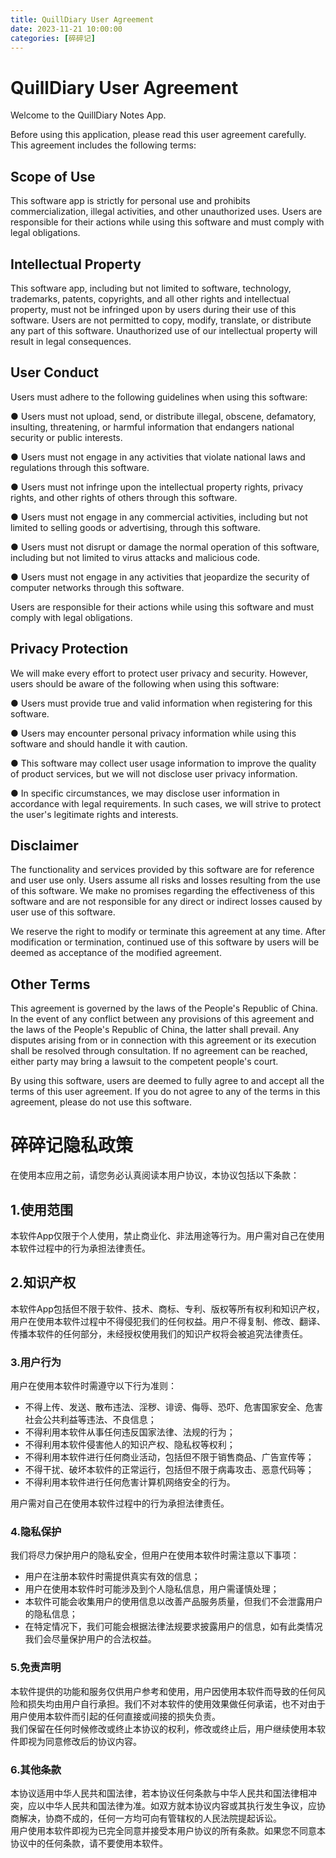 ```yaml
---
title: QuillDiary User Agreement
date: 2023-11-21 10:00:00
categories: [碎碎记]
---
```


# QuillDiary User Agreement

Welcome to the QuillDiary Notes App.

Before using this application, please read this user agreement carefully. This agreement includes the following terms:

## **Scope of Use**

This software app is strictly for personal use and prohibits commercialization, illegal activities, and other unauthorized uses. Users are responsible for their actions while using this software and must comply with legal obligations.

## **Intellectual Property**

This software app, including but not limited to software, technology, trademarks, patents, copyrights, and all other rights and intellectual property, must not be infringed upon by users during their use of this software. Users are not permitted to copy, modify, translate, or distribute any part of this software. Unauthorized use of our intellectual property will result in legal consequences.

## **User Conduct**

Users must adhere to the following guidelines when using this software:

● Users must not upload, send, or distribute illegal, obscene, defamatory, insulting, threatening, or harmful information that endangers national security or public interests.

● Users must not engage in any activities that violate national laws and regulations through this software.

● Users must not infringe upon the intellectual property rights, privacy rights, and other rights of others through this software.

● Users must not engage in any commercial activities, including but not limited to selling goods or advertising, through this software.

● Users must not disrupt or damage the normal operation of this software, including but not limited to virus attacks and malicious code.

● Users must not engage in any activities that jeopardize the security of computer networks through this software.

Users are responsible for their actions while using this software and must comply with legal obligations.

## **Privacy Protection**

We will make every effort to protect user privacy and security. However, users should be aware of the following when using this software:

● Users must provide true and valid information when registering for this software.

● Users may encounter personal privacy information while using this software and should handle it with caution.

● This software may collect user usage information to improve the quality of product services, but we will not disclose user privacy information.

● In specific circumstances, we may disclose user information in accordance with legal requirements. In such cases, we will strive to protect the user's legitimate rights and interests.

## **Disclaimer**

The functionality and services provided by this software are for reference and user use only. Users assume all risks and losses resulting from the use of this software. We make no promises regarding the effectiveness of this software and are not responsible for any direct or indirect losses caused by user use of this software.

We reserve the right to modify or terminate this agreement at any time. After modification or termination, continued use of this software by users will be deemed as acceptance of the modified agreement.

## **Other Terms**

This agreement is governed by the laws of the People's Republic of China. In the event of any conflict between any provisions of this agreement and the laws of the People's Republic of China, the latter shall prevail. Any disputes arising from or in connection with this agreement or its execution shall be resolved through consultation. If no agreement can be reached, either party may bring a lawsuit to the competent people's court.

By using this software, users are deemed to fully agree to and accept all the terms of this user agreement. If you do not agree to any of the terms in this agreement, please do not use this software.





# 碎碎记隐私政策

在使用本应用之前，请您务必认真阅读本用户协议，本协议包括以下条款：

## 1.使用范围
本软件App仅限于个人使用，禁止商业化、非法用途等行为。用户需对自己在使用本软件过程中的行为承担法律责任。
## 2.知识产权
本软件App包括但不限于软件、技术、商标、专利、版权等所有权利和知识产权，用户在使用本软件过程中不得侵犯我们的任何权益。用户不得复制、修改、翻译、传播本软件的任何部分，未经授权使用我们的知识产权将会被追究法律责任。
### 3.用户行为
用户在使用本软件时需遵守以下行为准则：

- 不得上传、发送、散布违法、淫秽、诽谤、侮辱、恐吓、危害国家安全、危害社会公共利益等违法、不良信息；
- 不得利用本软件从事任何违反国家法律、法规的行为；
- 不得利用本软件侵害他人的知识产权、隐私权等权利；
- 不得利用本软件进行任何商业活动，包括但不限于销售商品、广告宣传等；
- 不得干扰、破坏本软件的正常运行，包括但不限于病毒攻击、恶意代码等；
- 不得利用本软件进行任何危害计算机网络安全的行为。

用户需对自己在使用本软件过程中的行为承担法律责任。
### 4.隐私保护
我们将尽力保护用户的隐私安全，但用户在使用本软件时需注意以下事项：

- 用户在注册本软件时需提供真实有效的信息；
- 用户在使用本软件时可能涉及到个人隐私信息，用户需谨慎处理；
- 本软件可能会收集用户的使用信息以改善产品服务质量，但我们不会泄露用户的隐私信息；
- 在特定情况下，我们可能会根据法律法规要求披露用户的信息，如有此类情况我们会尽量保护用户的合法权益。
### 5.免责声明
本软件提供的功能和服务仅供用户参考和使用，用户因使用本软件而导致的任何风险和损失均由用户自行承担。我们不对本软件的使用效果做任何承诺，也不对由于用户使用本软件而引起的任何直接或间接的损失负责。<br />我们保留在任何时候修改或终止本协议的权利，修改或终止后，用户继续使用本软件即视为同意修改后的协议内容。
### 6.其他条款
本协议适用中华人民共和国法律，若本协议任何条款与中华人民共和国法律相冲突，应以中华人民共和国法律为准。如双方就本协议内容或其执行发生争议，应协商解决，协商不成的，任何一方均可向有管辖权的人民法院提起诉讼。<br />用户使用本软件即视为已完全同意并接受本用户协议的所有条款。如果您不同意本协议中的任何条款，请不要使用本软件。
